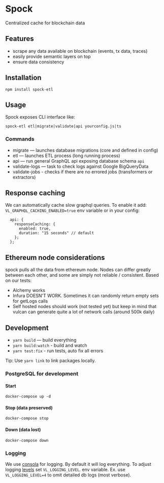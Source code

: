 # Spock

Centralized cache for blockchain data

## Features

- scrape any data available on blockchain (events, tx data, traces)
- easily provide semantic layers on top
- ensure data consistency

## Installation

```
npm install spock-etl
```

## Usage

Spock exposes CLI interface like:

```
spock-etl etl|migrate|validate|api yourconfig.js|ts
```

### Commands

- migrate — launches database migrations (core and defined in config)
- etl — launches ETL process (long running process)
- api — run general GraphQL api exposing database schema `api`
- validate-logs — task to check logs against Google BigQueryData
- validate-jobs - checks if there are no errored jobs (transformers or extractors)

## Response caching

We can automatically cache slow graphql queries. To enable it add: `VL_GRAPHQL_CACHING_ENABLED=true`
env variable or in your config:

```
  api: {
    responseCaching: {
      enabled: true,
      duration: "15 seconds" // default
    };
  };
```

## Ethereum node considerations

spock pulls all the data from ethereum node. Nodes can differ greatly between each other, and some
are simply not reliable / consistent. Based on our tests:

- Alchemy works
- Infura DOESN'T WORK. Sometimes it can randomly return empty sets for getLogs calls
- Self hosted nodes should work (not tested yet) but keep in mind that vulcan can generate quite a
  lot of network calls (around 500k daily)

## Development

- `yarn build` — build everything
- `yarn build:watch` - build and watch
- `yarn test:fix` - run tests, auto fix all errors

Tip: Use `yarn link` to link packages locally.

### PostgreSQL for development

#### Start

```
docker-compose up -d
```

#### Stop (data preserved)

```
docker-compose stop
```

#### Down (data lost)

```
docker-compose down
```

### Logging

We use [consola](https://github.com/nuxt/consola#readme) for logging. By default it will log
everything. To adjust logging [levels](https://github.com/nuxt/consola#level) set
`VL_LOGGING_LEVEL`. env variable. Ex. use `VL_LOGGING_LEVEL=4` to omit detailed db logs (most
verbose).
